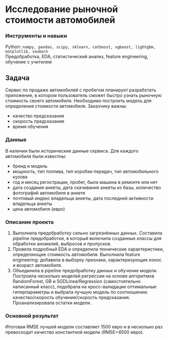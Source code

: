 # Исследование рыночной стоимости автомобилей

### Инструменты и навыки
Python: `numpy, pandas, scipy, sklearn, catboost, xgboost, lightgbm, matplotlib, seaborn`  
Предобработка, EDA, статистический анализ, feature engineering, обучение с учителем

## Задача
Сервис по продаже автомобилей с пробегом планирует разработать приложение, в котором пользователь сможет быстро узнать рыночную стоимость своего автомобиля. Необходимо построить модель для определения стоимости автомобиля. Заказчику важны:
* качество предсказания
* скорость предсказания
* время обучения

### Данные
В наличии были исторические данные сервиса. Для каждого автомобиля были известны:
* бренд и модель
* мощность, тип топлива, тип коробки передач, тип автомобильного кузова
* год и месяц регистрации, пробег, была машина в ремонте или нет
* дата создания анкеты, дата скачивания анкеты из базы, количество фотографий автомобиля в анкете
* почтовый индекс владельца анкеты,  дата последней активности владельца анкеты
* цена автомобиля (евро)

### Описание проекта
1. Выполнила предобработку сильно загрязнённых данных. Составила pipeline предобработки, в который включила созданные классы для обработки аномалий, выбросов и пропусков.
2. Провела подробный EDA и определила технические характеристики, определяющие стоимость автомобиля. Выполнила feature engineering: добавила в выборку признаки, характеризующие износ и возраст автомобиля.
3. Объединила в pipeline предобработку данных и обучение модели. Построила несколько моделей регрессии на основе алгоритмов RandomForest, GB и SGDLinearRegression (самостоятельно написанный класс), подобрала на кросс-валидации оптимальные гиперпараметры и выбрала лучшую модель по соотношению качество/скорость обучения/скорость предсказания. Проанализировала остатки модели. 

### Основной результат
Итоговая RMSE лучшей модели составляет 1500 евро и в несколько раз превосходит качество константной модели (RMSE=4500 евро).
